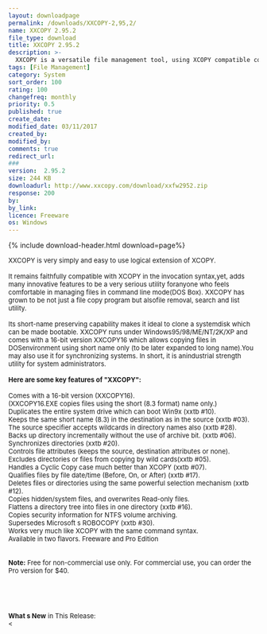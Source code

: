```yaml
---
layout: downloadpage
permalink: /downloads/XXCOPY-2,95,2/
name: XXCOPY 2.95.2
file_type: download
title: XXCOPY 2.95.2
description: >-
  XXCOPY is a versatile file management tool, using XCOPY compatible command syntax
tags: [File Management]
category: System
sort_order: 100
rating: 100
changefreq: monthly
priority: 0.5
published: true
create_date: 
modified_date: 03/11/2017
created_by: 
modified_by: 
comments: true
redirect_url: 
### 
version:  2.95.2
size: 244 KB
downloadurl: http://www.xxcopy.com/download/xxfw2952.zip
response: 200
by: 
by_link: 
licence: Freeware
os: Windows
---
```


{% include download-header.html download=page%}

<p style="fix-download-text !important">
<p><font size="2"><p>XXCOPY is very simply and easy to use logical extension of XCOPY. <br />
<br />
It remains faithfully compatible with XCOPY in the invocation syntax,yet, adds many innovative features to be a very serious utility foranyone who feels comfortable in managing files in command line mode(DOS Box). XXCOPY has grown to be not just a file copy program but alsofile removal, search and list utility. <br />
<br />
Its short-name preserving capability makes it ideal to clone a systemdisk which can be made bootable. XXCOPY runs under Windows95/98/ME/NT/2K/XP and comes with a 16-bit version XXCOPY16 which allows copying files in DOSenvironment using short name only (to be later expanded to long name).You may also use it for synchronizing systems. In short, it is anindustrial strength utility for system administrators.<br />
<br />
<span><strong>Here are some key features of "XXCOPY":</strong></span><br />
<br />
Comes with a 16-bit version (XXCOPY16).<br />
(XXCOPY16.EXE copies files using the short (8.3 format) name only.) <br />
Duplicates the entire system drive which can boot Win9x (xxtb #10). <br />
Keeps the same short name (8.3) in the destination as in the source (xxtb #03). <br />
The source specifier accepts wildcards in directory names also (xxtb #28). <br />
Backs up directory incrementally without the use of archive bit. (xxtb #06). <br />
Synchronizes directories (xxtb #20). <br />
Controls file attributes (keeps the source, destination attributes or none). <br />
Excludes directories or files from copying by wild cards(xxtb #05). <br />
Handles a Cyclic Copy case much better than XCOPY (xxtb #07). <br />
Qualifies files by file date/time (Before, On, or After) (xxtb #17). <br />
Deletes files or directories using the same powerful selection mechanism (xxtb #12). <br />
Copies hidden/system files, and overwrites Read-only files. <br />
Flattens a directory tree into files in one directory (xxtb #16). <br />
Copies security information for NTFS volume archiving. <br />
Supersedes Microsoft s ROBOCOPY (xxtb #30). <br />
Works very much like XCOPY with the same command syntax. <br />
Available in two flavors. Freeware and Pro Edition <br />
<br />
<br />
<strong>Note:</strong> Free for non-commercial use only. For commercial use, you can order the Pro version for $40.</p>
<!-- google_ad_section_end -->
<p>&#160;</p>
<div class="celltext_big"><br />
<br />
<strong>What s New</strong> in This Release:<br />
&lt;</div></p></p>
